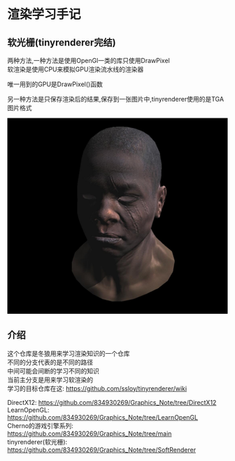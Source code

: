 # 渲染学习手记

## 软光栅(tinyrenderer完结)

两种方法,一种方法是使用OpenGl一类的库只使用DrawPixel  
软渲染是使用CPU来模拟GPU渲染流水线的渲染器  

唯一用到的GPU是DrawPixel()函数

另一种方法是只保存渲染后的结果,保存到一张图片中,tinyrenderer使用的是TGA图片格式  

![](笔记/Picture/10-1.jpg)

## 介绍 

这个仓库是冬狼用来学习渲染知识的一个仓库  
不同的分支代表的是不同的路径  
中间可能会间断的学习不同的知识  
当前主分支是用来学习软渲染的  
学习的目标仓库在这:  https://github.com/ssloy/tinyrenderer/wiki

DirectX12: https://github.com/834930269/Graphics_Note/tree/DirectX12  
LearnOpenGL: https://github.com/834930269/Graphics_Note/tree/LearnOpenGL  
Cherno的游戏引擎系列: https://github.com/834930269/Graphics_Note/tree/main  
tinyrenderer(软光栅): https://github.com/834930269/Graphics_Note/tree/SoftRenderer



